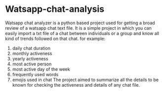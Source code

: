 # Watsapp-chat-analysis
Watsapp chat analyzer is a python based project used for getting a broad review of a watsapp chat text file.
It is a simple project in which you can easily import a txt file of a chat between individuals or a group and know all kind of trends followed on that chat.
for example:
1. daily chat duration
2. monthly activeness
3. yearly activeness
4. most active person
5. most active day of the week
6. frequently used words
7. emojis used in chat
The project aimed to summarize all the details to be known for checking the activeness and details of any chat file.

